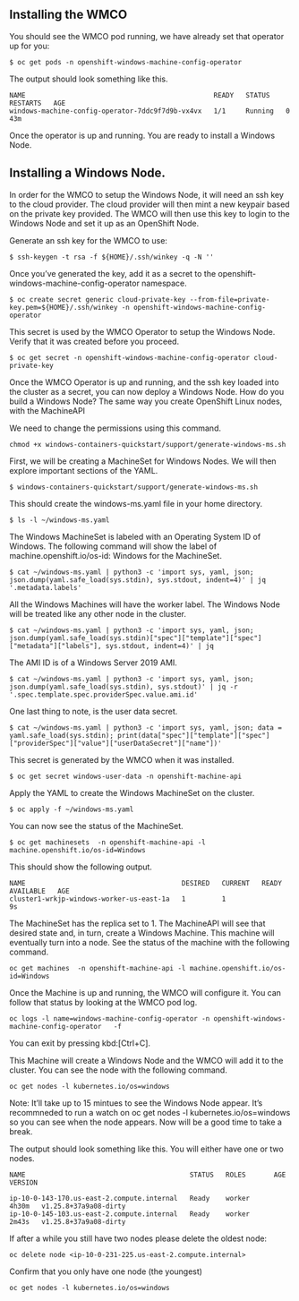 ## Installing the WMCO

You should see the WMCO pod running, we have already set that operator up for you:

```shell
$ oc get pods -n openshift-windows-machine-config-operator
```

The output should look something like this.

```shell
NAME                                               READY   STATUS    RESTARTS   AGE
windows-machine-config-operator-7ddc9f7d9b-vx4vx   1/1     Running   0          43m
```

Once the operator is up and running. You are ready to install a Windows Node.

## Installing a Windows Node.

In order for the WMCO to setup the Windows Node, it will need an ssh key to the cloud provider. The cloud provider will then mint a new keypair based on the private key provided. The WMCO will then use this key to login to the Windows Node and set it up as an OpenShift Node.

Generate an ssh key for the WMCO to use:

```shell
$ ssh-keygen -t rsa -f ${HOME}/.ssh/winkey -q -N ''
```

Once you’ve generated the key, add it as a secret to the openshift-windows-machine-config-operator namespace.

```shell
$ oc create secret generic cloud-private-key --from-file=private-key.pem=${HOME}/.ssh/winkey -n openshift-windows-machine-config-operator
```

This secret is used by the WMCO Operator to setup the Windows Node. Verify that it was created before you proceed.

```shell
$ oc get secret -n openshift-windows-machine-config-operator cloud-private-key
```

Once the WMCO Operator is up and running, and the ssh key loaded into the cluster as a secret, you can now deploy a Windows Node. How do you build a Windows Node? The same way you create OpenShift Linux nodes, with the MachineAPI

We need to change the permissions using this command.

```shell
chmod +x windows-containers-quickstart/support/generate-windows-ms.sh
```

First, we will be creating a MachineSet for Windows Nodes. We will then explore important sections of the YAML.

```shell
$ windows-containers-quickstart/support/generate-windows-ms.sh
```

This should create the windows-ms.yaml file in your home directory.

```shell
$ ls -l ~/windows-ms.yaml
```

The Windows MachineSet is labeled with an Operating System ID of Windows. The following command will show the label of machine.openshift.io/os-id: Windows for the MachineSet.

```shell
$ cat ~/windows-ms.yaml | python3 -c 'import sys, yaml, json; json.dump(yaml.safe_load(sys.stdin), sys.stdout, indent=4)' | jq '.metadata.labels'
```

All the Windows Machines will have the worker label. The Windows Node will be treated like any other node in the cluster.

```shell
$ cat ~/windows-ms.yaml | python3 -c 'import sys, yaml, json; json.dump(yaml.safe_load(sys.stdin)["spec"]["template"]["spec"]["metadata"]["labels"], sys.stdout, indent=4)' | jq
```

The AMI ID is of a Windows Server 2019 AMI.

```shell
$ cat ~/windows-ms.yaml | python3 -c 'import sys, yaml, json; json.dump(yaml.safe_load(sys.stdin), sys.stdout)' | jq -r '.spec.template.spec.providerSpec.value.ami.id'
```

One last thing to note, is the user data secret.

```shell
$ cat ~/windows-ms.yaml | python3 -c 'import sys, yaml, json; data = yaml.safe_load(sys.stdin); print(data["spec"]["template"]["spec"]["providerSpec"]["value"]["userDataSecret"]["name"])'
```

This secret is generated by the WMCO when it was installed.

```shell
$ oc get secret windows-user-data -n openshift-machine-api
```

Apply the YAML to create the Windows MachineSet on the cluster.

```shell
$ oc apply -f ~/windows-ms.yaml
```

You can now see the status of the MachineSet.

```shell
$ oc get machinesets  -n openshift-machine-api -l machine.openshift.io/os-id=Windows
```

This should show the following output.

```shell
NAME                                       DESIRED   CURRENT   READY   AVAILABLE   AGE
cluster1-wrkjp-windows-worker-us-east-1a   1         1                             9s
```

The MachineSet has the replica set to 1. The MachineAPI will see that desired state and, in turn, create a Windows Machine. This machine will eventually turn into a node. See the status of the machine with the following command.

```shell
oc get machines  -n openshift-machine-api -l machine.openshift.io/os-id=Windows
```

Once the Machine is up and running, the WMCO will configure it. You can follow that status by looking at the WMCO pod log.

```shell
oc logs -l name=windows-machine-config-operator -n openshift-windows-machine-config-operator   -f
```

You can exit by pressing kbd:[Ctrl+C].

This Machine will create a Windows Node and the WMCO will add it to the cluster. You can see the node with the following command.

```shell
oc get nodes -l kubernetes.io/os=windows
```

Note: It’ll take up to 15 mintues to see the Windows Node appear. It’s recommneded to run a watch on oc get nodes -l kubernetes.io/os=windows so you can see when the node appears. Now will be a good time to take a break.

The output should look something like this. You will either have one or two nodes.

```shell
NAME                                         STATUS   ROLES       AGE      VERSION

ip-10-0-143-170.us-east-2.compute.internal   Ready    worker      4h30m   v1.25.8+37a9a08-dirty
ip-10-0-145-103.us-east-2.compute.internal   Ready    worker      2m43s   v1.25.8+37a9a08-dirty
```

If after a while you still have two nodes please delete the oldest node:

```shell
oc delete node <ip-10-0-231-225.us-east-2.compute.internal>
```

Confirm that you only have one node (the youngest)

```shell
oc get nodes -l kubernetes.io/os=windows
```

<br/><br/><br/>
<br/><br/><br/>
<br/><br/><br/>


